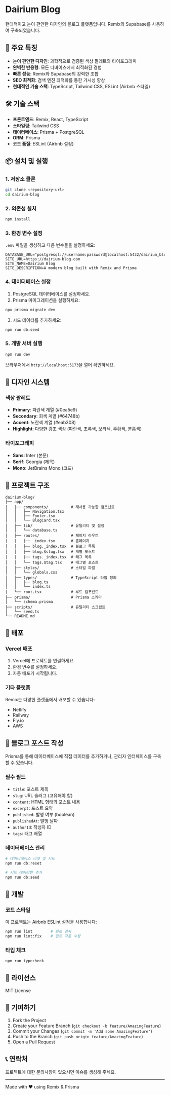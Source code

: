 # Dairium Blog

현대적이고 눈이 편안한 디자인의 블로그 플랫폼입니다. Remix와 Supabase를 사용하여 구축되었습니다.

## 🚀 주요 특징

- **눈이 편안한 디자인**: 과학적으로 검증된 색상 팔레트와 타이포그래피
- **완벽한 반응형**: 모든 디바이스에서 최적화된 경험
- **빠른 성능**: Remix와 Supabase의 강력한 조합
- **SEO 최적화**: 검색 엔진 최적화를 통한 가시성 향상
- **현대적인 기술 스택**: TypeScript, Tailwind CSS, ESLint (Airbnb 스타일)

## 🛠 기술 스택

- **프론트엔드**: Remix, React, TypeScript
- **스타일링**: Tailwind CSS
- **데이터베이스**: Prisma + PostgreSQL
- **ORM**: Prisma
- **코드 품질**: ESLint (Airbnb 설정)

## 📦 설치 및 실행

### 1. 저장소 클론

```bash
git clone <repository-url>
cd dairium-blog
```

### 2. 의존성 설치

```bash
npm install
```

### 3. 환경 변수 설정

`.env` 파일을 생성하고 다음 변수들을 설정하세요:

```env
DATABASE_URL="postgresql://username:password@localhost:5432/dairium_blog"
SITE_URL=https://dairium-blog.com
SITE_NAME=Dairium Blog
SITE_DESCRIPTION=A modern blog built with Remix and Prisma
```

### 4. 데이터베이스 설정

1. PostgreSQL 데이터베이스를 설정하세요.
2. Prisma 마이그레이션을 실행하세요:

```bash
npx prisma migrate dev
```

3. 시드 데이터를 추가하세요:

```bash
npm run db:seed
```

### 5. 개발 서버 실행

```bash
npm run dev
```

브라우저에서 `http://localhost:5173`을 열어 확인하세요.

## 🎨 디자인 시스템

### 색상 팔레트

- **Primary**: 파란색 계열 (#0ea5e9)
- **Secondary**: 회색 계열 (#64748b)
- **Accent**: 노란색 계열 (#eab308)
- **Highlight**: 다양한 강조 색상 (파란색, 초록색, 보라색, 주황색, 분홍색)

### 타이포그래피

- **Sans**: Inter (본문)
- **Serif**: Georgia (제목)
- **Mono**: JetBrains Mono (코드)

## 📁 프로젝트 구조

```
dairium-blog/
├── app/
│   ├── components/          # 재사용 가능한 컴포넌트
│   │   ├── Navigation.tsx
│   │   ├── Footer.tsx
│   │   └── BlogCard.tsx
│   ├── lib/                 # 유틸리티 및 설정
│   │   └── database.ts
│   ├── routes/              # 페이지 라우트
│   │   ├── _index.tsx       # 홈페이지
│   │   ├── blog._index.tsx  # 블로그 목록
│   │   ├── blog.$slug.tsx   # 개별 포스트
│   │   ├── tags._index.tsx  # 태그 목록
│   │   └── tags.$tag.tsx    # 태그별 포스트
│   ├── styles/              # 스타일 파일
│   │   └── globals.css
│   ├── types/               # TypeScript 타입 정의
│   │   ├── blog.ts
│   │   └── index.ts
│   └── root.tsx             # 루트 컴포넌트
├── prisma/                  # Prisma 스키마
│   └── schema.prisma
├── scripts/                 # 유틸리티 스크립트
│   └── seed.ts
└── README.md
```

## 🚀 배포

### Vercel 배포

1. Vercel에 프로젝트를 연결하세요.
2. 환경 변수를 설정하세요.
3. 자동 배포가 시작됩니다.

### 기타 플랫폼

Remix는 다양한 플랫폼에서 배포할 수 있습니다:

- Netlify
- Railway
- Fly.io
- AWS

## 📝 블로그 포스트 작성

Prisma를 통해 데이터베이스에 직접 데이터를 추가하거나, 관리자 인터페이스를 구축할 수 있습니다.

### 필수 필드

- `title`: 포스트 제목
- `slug`: URL 슬러그 (고유해야 함)
- `content`: HTML 형태의 포스트 내용
- `excerpt`: 포스트 요약
- `published`: 발행 여부 (boolean)
- `publishedAt`: 발행 날짜
- `authorId`: 작성자 ID
- `tags`: 태그 배열

### 데이터베이스 관리

```bash
# 데이터베이스 리셋 및 시드
npm run db:reset

# 시드 데이터만 추가
npm run db:seed
```

## 🔧 개발

### 코드 스타일

이 프로젝트는 Airbnb ESLint 설정을 사용합니다:

```bash
npm run lint        # 린트 검사
npm run lint:fix    # 린트 자동 수정
```

### 타입 체크

```bash
npm run typecheck
```

## 📄 라이선스

MIT License

## 🤝 기여하기

1. Fork the Project
2. Create your Feature Branch (`git checkout -b feature/AmazingFeature`)
3. Commit your Changes (`git commit -m 'Add some AmazingFeature'`)
4. Push to the Branch (`git push origin feature/AmazingFeature`)
5. Open a Pull Request

## 📞 연락처

프로젝트에 대한 문의사항이 있으시면 이슈를 생성해 주세요.

---

Made with ❤️ using Remix & Prisma
